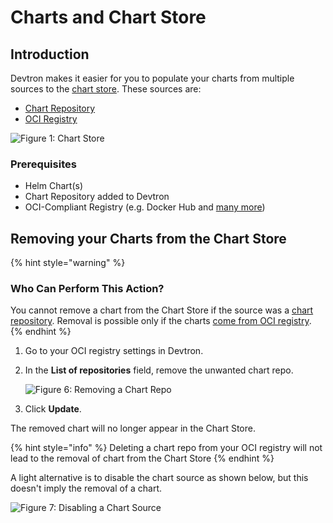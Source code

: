 # Charts and Chart Store

## Introduction

Devtron makes it easier for you to populate your charts from multiple sources to the [chart store](./resources/glossary.md#chart-store). These sources are: 
* [Chart Repository](../global-configurations/chart-repo.md)
* [OCI Registry](../global-configurations/container-registries.md#use-as-chart-repository)

![Figure 1: Chart Store](https://devtron-public-asset.s3.us-east-2.amazonaws.com/images/deploy-chart/overview-of-charts/chart-store-main.jpg)

### Prerequisites 

* Helm Chart(s)
* Chart Repository added to Devtron
* OCI-Compliant Registry (e.g. Docker Hub and [many more](../global-configurations/container-registries.md#supported-registry-providers)) 


## Removing your Charts from the Chart Store

{% hint style="warning" %}
### Who Can Perform This Action?
You cannot remove a chart from the Chart Store if the source was a [chart repository](../global-configurations/chart-repo.md). Removal is possible only if the charts [come from OCI registry](../global-configurations/container-registries.md#push-helm-packages).
{% endhint %}

1. Go to your OCI registry settings in Devtron.

2. In the **List of repositories** field, remove the unwanted chart repo.

    ![Figure 6: Removing a Chart Repo](https://devtron-public-asset.s3.us-east-2.amazonaws.com/images/use-cases/oci-pull/remove-chart-repo.jpg)

3. Click **Update**.

The removed chart will no longer appear in the Chart Store.

{% hint style="info" %}
Deleting a chart repo from your OCI registry will not lead to the removal of chart from the Chart Store
{% endhint %}

A light alternative is to disable the chart source as shown below, but this doesn't imply the removal of a chart.

![Figure 7: Disabling a Chart Source](https://devtron-public-asset.s3.us-east-2.amazonaws.com/images/deploy-chart/overview-of-charts/disable-chart-source.jpg)